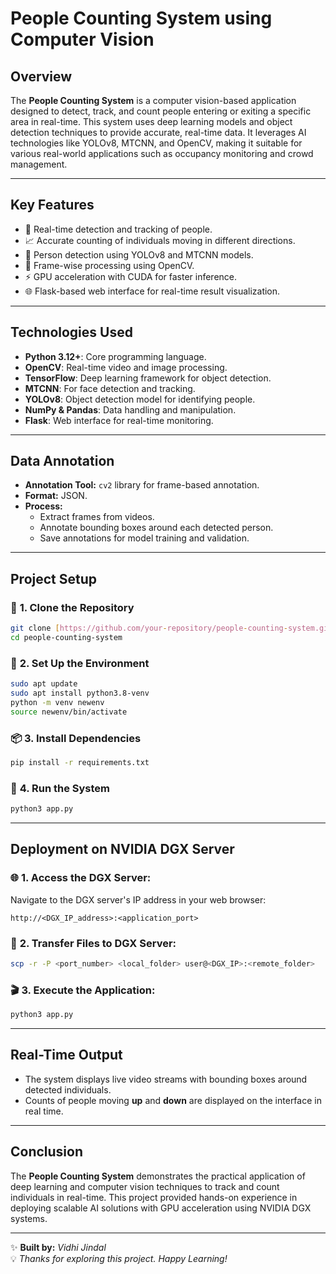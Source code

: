 # **People Counting System using Computer Vision**  

## **Overview**  
The **People Counting System** is a computer vision-based application designed to detect, track, and count people entering or exiting a specific area in real-time. This system uses deep learning models and object detection techniques to provide accurate, real-time data. It leverages AI technologies like YOLOv8, MTCNN, and OpenCV, making it suitable for various real-world applications such as occupancy monitoring and crowd management.  

---

## **Key Features**  
- 🚶 Real-time detection and tracking of people.  
- 📈 Accurate counting of individuals moving in different directions.  
- 🏃 Person detection using YOLOv8 and MTCNN models.  
- 🎥 Frame-wise processing using OpenCV.  
- ⚡ GPU acceleration with CUDA for faster inference.  
- 🌐 Flask-based web interface for real-time result visualization.  

---

## **Technologies Used**  
- **Python 3.12+**: Core programming language.  
- **OpenCV**: Real-time video and image processing.  
- **TensorFlow**: Deep learning framework for object detection.  
- **MTCNN**: For face detection and tracking.  
- **YOLOv8**: Object detection model for identifying people.  
- **NumPy & Pandas**: Data handling and manipulation.  
- **Flask**: Web interface for real-time monitoring.  

---

## **Data Annotation**  
- **Annotation Tool:** `cv2` library for frame-based annotation.  
- **Format:** JSON.  
- **Process:**  
  - Extract frames from videos.  
  - Annotate bounding boxes around each detected person.  
  - Save annotations for model training and validation.  

---

## **Project Setup**  

### 🔄 **1. Clone the Repository**  
```bash
git clone [https://github.com/your-repository/people-counting-system.git](https://github.com/vidhi-github/People_Counting.git)
cd people-counting-system
```  

### 💾 **2. Set Up the Environment**  
```bash
sudo apt update
sudo apt install python3.8-venv
python -m venv newenv
source newenv/bin/activate
```  

### 📦 **3. Install Dependencies**  
```bash
pip install -r requirements.txt
```  

### 🚀 **4. Run the System**  
```bash
python3 app.py
```  

---

## **Deployment on NVIDIA DGX Server**  

### 🌐 **1. Access the DGX Server:**  
Navigate to the DGX server's IP address in your web browser:  
```plaintext
http://<DGX_IP_address>:<application_port>
```  

### 📂 **2. Transfer Files to DGX Server:**  
```bash
scp -r -P <port_number> <local_folder> user@<DGX_IP>:<remote_folder>
```  

### 🎬 **3. Execute the Application:**  
```bash
python3 app.py
```  

---

## **Real-Time Output**  
- The system displays live video streams with bounding boxes around detected individuals.  
- Counts of people moving **up** and **down** are displayed on the interface in real time.  

---

## **Conclusion**  
The **People Counting System** demonstrates the practical application of deep learning and computer vision techniques to track and count individuals in real-time. This project provided hands-on experience in deploying scalable AI solutions with GPU acceleration using NVIDIA DGX systems.  

---

✨ **Built by:** *Vidhi Jindal*  
💡 *Thanks for exploring this project. Happy Learning!*  
